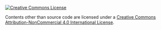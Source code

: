 [![Creative Commons License](https://i.creativecommons.org/l/by-nc/4.0/88x31.png)](http://creativecommons.org/licenses/by-nc/4.0/)

Contents other than source code are licensed under a [Creative Commons Attribution-NonCommercial 4.0 International License](http://creativecommons.org/licenses/by-nc/4.0/).
